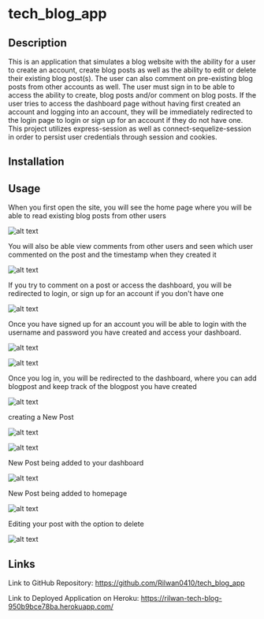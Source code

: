 # tech_blog_app

## Description
This is an application that simulates a blog website with the ability for a user to create an account, create blog posts as well as the ability to edit or delete their existing blog post(s). The user can also comment on pre-existing blog posts from other accounts as well. The user must sign in to be able to access the ability to create, blog posts and/or comment on blog posts. If the user tries to access the dashboard page without having first created an account and logging into an account, they will be immediately redirected to the login page to login or sign up for an account if they do not have one. This project utilizes express-session as well as connect-sequelize-session in order to persist user credentials through session and cookies.

## Installation


## Usage

When you first open the site, you will see the home page where you will be able to read existing blog posts from other users 

![alt text](./assets/images/homepageExample.png)  

You will also be able view comments from other users and seen which user commented on the post and the timestamp when they created it  

![alt text](./assets/images/commentExample.png)  

If you try to comment on a post or access the dashboard, you will be redirected to login, or sign up for an account if you don't have one  

![alt text](./assets/images/loginExample.png)  

Once you have signed up for an account you will be able to login with the username and password you have created and access your dashboard.  

![alt text](./assets/images/signupForm3.png)  

![alt text](./assets/images/loginExample2.png)  

Once you log in, you will be redirected to the dashboard, where you can add blogpost and keep track of the blogpost you have created

![alt text](./assets/images/dashboardExample.png)  

creating a New Post 

![alt text](./assets/images/createNewPostExample.png)  

![alt text](./assets/images/createNewPostExample2.png)  


New Post being added to your dashboard  

![alt text](./assets/images/addedBlogPostExample.png)

New Post being added to homepage  

![alt text](./assets/images/addednewPost.png)

Editing your post with the option to delete

![alt text](./assets/images/editPostExample.png)





## Links

Link to GitHub Repository: https://github.com/Rilwan0410/tech_blog_app  

Link to Deployed Application on Heroku: https://rilwan-tech-blog-950b9bce78ba.herokuapp.com/ 
